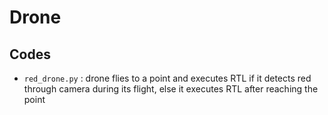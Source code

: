 # Drone

## Codes
- `red_drone.py` : drone flies to a point and executes RTL if it detects red through camera during its flight, else it executes RTL after reaching the point
